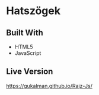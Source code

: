 # Hatszögek 

## Built With
- HTML5
- JavaScript
## Live Version
https://gukalman.github.io/Rajz-Js/
